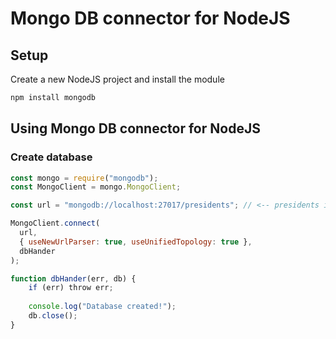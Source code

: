 # Mongo DB connector for NodeJS

## Setup

Create a new NodeJS project and install the module

```powershell
npm install mongodb
```

## Using Mongo DB connector for NodeJS

### Create database

```js
const mongo = require("mongodb");
const MongoClient = mongo.MongoClient;

const url = "mongodb://localhost:27017/presidents"; // <-- presidents is the name of the DB

MongoClient.connect(
  url,
  { useNewUrlParser: true, useUnifiedTopology: true },
  dbHander
);

function dbHander(err, db) {
    if (err) throw err;  
    
    console.log("Database created!");  
    db.close();
}

```
